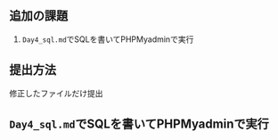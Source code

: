 ## 追加の課題

1. `Day4_sql.md`でSQLを書いてPHPMyadminで実行

## 提出方法
修正したファイルだけ提出

## `Day4_sql.md`でSQLを書いてPHPMyadminで実行
